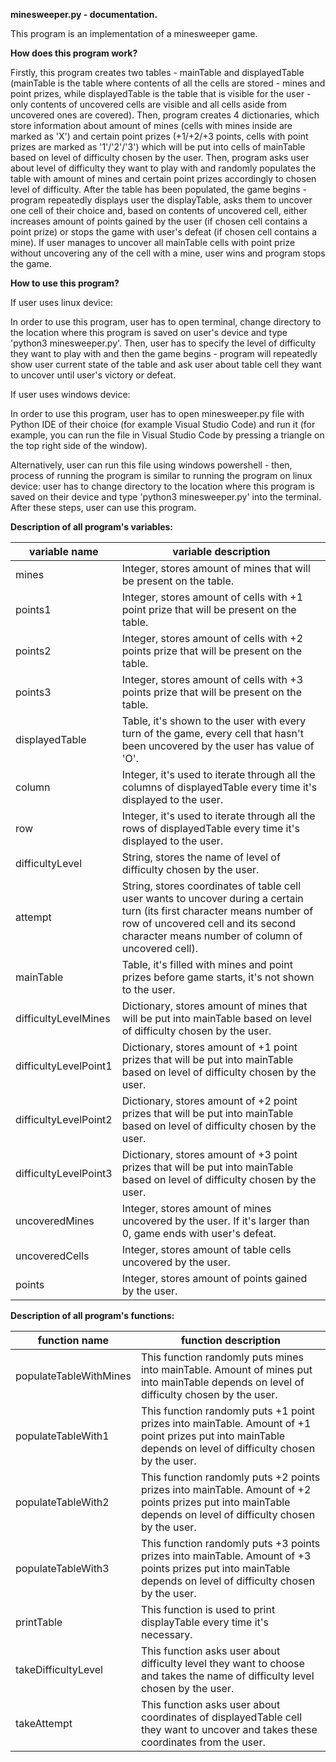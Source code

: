 **minesweeper.py - documentation.**

This program is an implementation of a minesweeper game.

**How does this program work?**

Firstly, this program creates two tables - mainTable and displayedTable (mainTable is the table where contents of all the cells are stored - mines and point prizes, while displayedTable is the table that is visible for the user - only contents of uncovered cells are visible and all cells aside from uncovered ones are covered). Then, program creates 4 dictionaries, which store information about amount of mines (cells with mines inside are marked as 'X') and certain point prizes (+1/+2/+3 points, cells with point prizes are marked as '1'/'2'/'3') which will be put into cells of mainTable based on level of difficulty chosen by the user. Then, program asks user about level of difficulty they want to play with and randomly populates the table with amount of mines and certain point prizes accordingly to chosen level of difficulty. After the table has been populated, the game begins - program repeatedly displays user the displayTable, asks them to uncover one cell of their choice and, based on contents of uncovered cell, either increases amount of points gained by the user (if chosen cell contains a point prize) or stops the game with user's defeat (if chosen cell contains a mine). If user manages to uncover all mainTable cells with point prize without uncovering any of the cell with a mine, user wins and program stops the game. 

**How to use this program?**

If user uses linux device:

In order to use this program, user has to open terminal, change directory to the location where this program is saved on user's device and type 'python3 minesweeper.py'. Then, user has to specify the level of difficulty they want to play with and then the game begins - program will repeatedly show user current state of the table and ask user about table cell they want to uncover until user's victory or defeat.

If user uses windows device:

In order to use this program, user has to open minesweeper.py file with Python IDE of their choice (for example Visual Studio Code) and run it (for example, you can run the file in Visual Studio Code by pressing a triangle on the top right side of the window).

Alternatively, user can run this file using windows powershell - then, process of running the program is similar to running the program on linux device: user has to change directory to the location where this program is saved on their device and type 'python3 minesweeper.py' into the terminal. After these steps, user can use this program.

**Description of all program's variables:**

| variable name | variable description |
| ------------- | -------------------- |
| mines | Integer, stores amount of mines that will be present on the table. |
| points1 | Integer, stores amount of cells with +1 point prize that will be present on the table. |
| points2 | Integer, stores amount of cells with +2 points prize that will be present on the table. |
| points3 | Integer, stores amount of cells with +3 points prize that will be present on the table. |
| displayedTable | Table, it's shown to the user with every turn of the game, every cell that hasn't been uncovered by the user has value of 'O'. |
| column | Integer, it's used to iterate through all the columns of displayedTable every time it's displayed to the user. |
| row | Integer, it's used to iterate through all the rows of displayedTable every time it's displayed to the user. |
| difficultyLevel | String, stores the name of level of difficulty chosen by the user. |
| attempt | String, stores coordinates of table cell user wants to uncover during a certain turn (its first character means number of row of uncovered cell and its second character means number of column of uncovered cell). |
| mainTable | Table, it's filled with mines and point prizes before game starts, it's not shown to the user. |
| difficultyLevelMines | Dictionary, stores amount of mines that will be put into mainTable based on level of difficulty chosen by the user. |
| difficultyLevelPoint1 | Dictionary, stores amount of +1 point prizes that will be put into mainTable based on level of difficulty chosen by the user. |
| difficultyLevelPoint2 | Dictionary, stores amount of +2 point prizes that will be put into mainTable based on level of difficulty chosen by the user. |
| difficultyLevelPoint3 | Dictionary, stores amount of +3 point prizes that will be put into mainTable based on level of difficulty chosen by the user. |
| uncoveredMines | Integer, stores amount of mines uncovered by the user. If it's larger than 0, game ends with user's defeat. |
| uncoveredCells | Integer, stores amount of table cells uncovered by the user. |
| points | Integer, stores amount of points gained by the user. |

**Description of all program's functions:**

| function name | function description |
| ------------- | -------------------- |
| populateTableWithMines | This function randomly puts mines into mainTable. Amount of mines put into mainTable depends on level of difficulty chosen by the user. |
| populateTableWith1 | This function randomly puts +1 point prizes into mainTable. Amount of +1 point prizes put into mainTable depends on level of difficulty chosen by the user. |
| populateTableWith2 | This function randomly puts +2 points prizes into mainTable. Amount of +2 points prizes put into mainTable depends on level of difficulty chosen by the user. |
| populateTableWith3 | This function randomly puts +3 points prizes into mainTable. Amount of +3 points prizes put into mainTable depends on level of difficulty chosen by the user. |
| printTable | This function is used to print displayTable every time it's necessary. |
| takeDifficultyLevel | This function asks user about difficulty level they want to choose and takes the name of difficulty level chosen by the user. |
| takeAttempt | This function asks user about coordinates of displayedTable cell they want to uncover and takes these coordinates from the user. |

